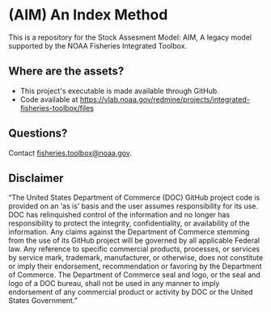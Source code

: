 # (AIM) An Index Method

This is a repository for the Stock Assesment Model: AIM, A legacy model supported by the NOAA Fisheries Integrated Toolbox.

## Where are the assets?

- This project's executable is made available through GitHub.
- Code available at https://vlab.noaa.gov/redmine/projects/integrated-fisheries-toolbox/files

## Questions?

Contact fisheries.toolbox@noaa.gov.

## Disclaimer

“The United States Department of Commerce (DOC) GitHub project code is provided on an ‘as is’ basis and the user assumes responsibility for its use. DOC has relinquished control of the information and no longer has responsibility to protect the integrity, confidentiality, or availability of the information. Any claims against the Department of Commerce stemming from the use of its GitHub project will be governed by all applicable Federal law. Any reference to specific commercial products, processes, or services by service mark, trademark, manufacturer, or otherwise, does not constitute or imply their endorsement, recommendation or favoring by the Department of Commerce. The Department of Commerce seal and logo, or the seal and logo of a DOC bureau, shall not be used in any manner to imply endorsement of any commercial product or activity by DOC or the United States Government.”
